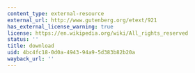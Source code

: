 ```yaml
---
content_type: external-resource
external_url: http://www.gutenberg.org/etext/921
has_external_license_warning: true
license: https://en.wikipedia.org/wiki/All_rights_reserved
status: ''
title: download
uid: 4bc4fc18-0d0a-4943-94a9-5d383b82b20a
wayback_url: ''
---
```

